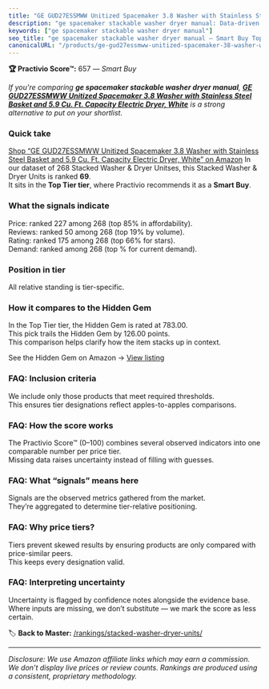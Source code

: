 ```yaml
---
title: "GE GUD27ESSMWW Unitized Spacemaker 3.8 Washer with Stainless Steel Basket and 5.9 Cu. Ft. Capacity Electric Dryer, White"
description: "ge spacemaker stackable washer dryer manual: Data-driven within Top Tier ranking using the Practivio Score™. Positioned by quality, value, demand, findability,…"
keywords: ["ge spacemaker stackable washer dryer manual"]
seo_title: "ge spacemaker stackable washer dryer manual — Smart Buy Top Tier (2025)"
canonicalURL: "/products/ge-gud27essmww-unitized-spacemaker-38-washer-with-stainless-steel-basket-and-59-cu-ft-capacity-electric-dryer-white-B07BDRM9DN/"
---
```


**🏆 Practivio Score™:** 657 — _Smart Buy_


*If you're comparing **ge spacemaker stackable washer dryer manual**, **[GE GUD27ESSMWW Unitized Spacemaker 3.8 Washer with Stainless Steel Basket and 5.9 Cu. Ft. Capacity Electric Dryer, White](https://www.amazon.com/dp/B07BDRM9DN?tag=practivio-20)** is a strong alternative to put on your shortlist.*
### Quick take
[Shop “GE GUD27ESSMWW Unitized Spacemaker 3.8 Washer with Stainless Steel Basket and 5.9 Cu. Ft. Capacity Electric Dryer, White” on Amazon](https://www.amazon.com/dp/B07BDRM9DN?tag=practivio-20)
In our dataset of 268 Stacked Washer & Dryer Unitses, this Stacked Washer & Dryer Units is ranked **69**.  
It sits in the **Top Tier tier**, where Practivio recommends it as a **Smart Buy**.

### What the signals indicate
Price: ranked 227 among 268 (top 85% in affordability).  
Reviews: ranked 50 among 268 (top 19% by volume).  
Rating: ranked 175 among 268 (top 66% for stars).  
Demand: ranked  among 268 (top % for current demand).

### Position in tier
All relative standing is tier-specific.

### How it compares to the Hidden Gem
In the Top Tier tier, the Hidden Gem is rated at 783.00.  
This pick trails the Hidden Gem by 126.00 points.  
This comparison helps clarify how the item stacks up in context.  

See the Hidden Gem on Amazon → [View listing](https://www.amazon.com/dp/B0D4282T95?tag=practivio-20)

### FAQ: Inclusion criteria
We include only those products that meet required thresholds.  
This ensures tier designations reflect apples-to-apples comparisons.

### FAQ: How the score works
The Practivio Score™ (0–100) combines several observed indicators into one comparable number per price tier.  
Missing data raises uncertainty instead of filling with guesses.

### FAQ: What “signals” means here
Signals are the observed metrics gathered from the market.  
They’re aggregated to determine tier-relative positioning.

### FAQ: Why price tiers?
Tiers prevent skewed results by ensuring products are only compared with price-similar peers.  
This keeps every designation valid.

### FAQ: Interpreting uncertainty
Uncertainty is flagged by confidence notes alongside the evidence base.  
Where inputs are missing, we don’t substitute — we mark the score as less certain.


🏷️ **Back to Master:** [/rankings/stacked-washer-dryer-units/](/rankings/stacked-washer-dryer-units/)

---
_Disclosure: We use Amazon affiliate links which may earn a commission. We don’t display live prices or review counts. Rankings are produced using a consistent, proprietary methodology._
